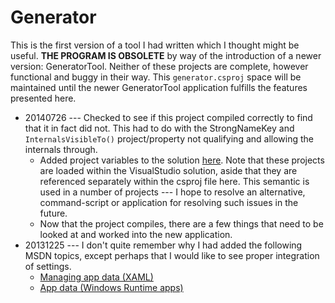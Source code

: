 # Generator

This is the first version of a tool I had written which I thought might be useful. **THE PROGRAM IS OBSOLETE** by way of the introduction of a newer version: GeneratorTool.  Neither of these projects are complete, however functional and buggy in their way.  This `generator.csproj` space will be maintained until the newer GeneratorTool application fulfills the features presented here.

- 20140726 --- Checked to see if this project compiled correctly to find that it in fact did not.  This had to do with the StrongNameKey and `InternalsVisibleTo()` project/property not qualifying and allowing the internals through.
    - Added project variables to the solution [here](https://github.com/tfwio/cor3-gen/blob/master/source/Generator/Generator.csproj#L51-L53).  Note that these projects are loaded within the VisualStudio solution, aside that they are referenced separately within the csproj file here.  This semantic is used in a number of projects --- I hope to resolve an alternative, command-script or application for resolving such issues in the future.
    - Now that the project compiles, there are a few things that need to be looked at and worked into the new application.
- 20131225 --- I don't quite remember why I had added the following MSDN topics, except perhaps that I would like to see proper integration of settings.
    - [Managing app data (XAML)](http://msdn.microsoft.com/en-us/library/windows/apps/hh465099.aspx)
    - [App data (Windows Runtime apps)](http://msdn.microsoft.com/en-us/library/windows/apps/jj553522.aspx)
